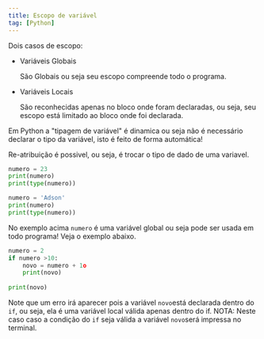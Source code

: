```yaml
---
title: Escopo de variável
tag: [Python]
---
```


Dois casos de escopo:

- Variáveis Globais

	São Globais ou seja seu escopo compreende todo o programa.

- Variáveis Locais

	São reconhecidas apenas no bloco onde foram declaradas, ou seja, seu escopo está limitado ao bloco onde foi declarada.

Em Python a "tipagem de variável" é dinamica ou seja não é necessário declarar o tipo da variável, isto é feito de forma automática!

Re-atribuição é possivel, ou seja, é trocar o tipo de dado de uma variavel.

```Python
numero = 23
print(numero)
print(type(numero))

numero = 'Adson'
print(numero)
print(type(numero))
```

No exemplo acima `numero` é uma variável global ou seja pode ser usada em todo programa! 
Veja o exemplo abaixo.

```python
numero = 2
if numero >10:
    novo = numero + 1o
    print(novo)
    
print(novo)
```

Note que um erro irá aparecer pois a variável `novo`está declarada dentro do `if`, ou seja, ela é uma variável local válida apenas dentro do if. NOTA: Neste caso caso a condição do `if` seja válida a variável `novo`será impressa no terminal.